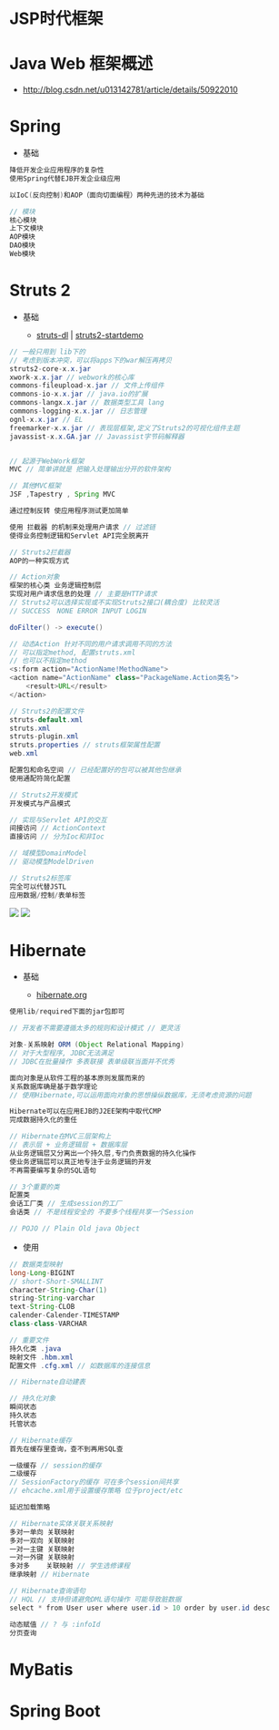 # JSP时代框架

# Java Web 框架概述

- <http://blog.csdn.net/u013142781/article/details/50922010>

# Spring

- 基础

```java
降低开发企业应用程序的复杂性
使用Spring代替EJB开发企业级应用

以IoC(反向控制)和AOP（面向切面编程）两种先进的技术为基础

// 模块
核心模块
上下文模块
AOP模块
DAO模块
Web模块
```

# Struts 2

- 基础

  - [struts-dl](http://struts.apache.org/download.cgi#struts25101) | [struts2-startdemo](http://blog.csdn.net/wwwgeyang777/article/details/19078545)

```java
// 一般只用到 lib下的
// 考虑到版本冲突，可以将apps下的war解压再拷贝
struts2-core-x.x.jar
xwork-x.x.jar // webwork的核心库
commons-fileupload-x.jar // 文件上传组件
commons-io-x.x.jar // java.io的扩展
commons-langx.x.jar // 数据类型工具 lang
commons-logging-x.x.jar // 日志管理
ognl-x.x.jar // EL
freemarker-x.x.jar // 表现层框架,定义了Struts2的可视化组件主题
javassist-x.x.GA.jar // Javassist字节码解释器


// 起源于WebWork框架
MVC // 简单讲就是 把输入处理输出分开的软件架构

// 其他MVC框架
JSF ,Tapestry , Spring MVC

通过控制反转 使应用程序测试更加简单

使用 拦截器 的机制来处理用户请求 // 过滤链
使得业务控制逻辑和Servlet API完全脱离开

// Struts2拦截器
AOP的一种实现方式

// Action对象
框架的核心类 业务逻辑控制层
实现对用户请求信息的处理 // 主要是HTTP请求
// Struts2可以选择实现或不实现Struts2接口(耦合度) 比较灵活
// SUCCESS　NONE ERROR INPUT LOGIN

doFilter() -> execute()

// 动态Action 针对不同的用户请求调用不同的方法
// 可以指定method, 配置struts.xml
// 也可以不指定method
<s:form action="ActionName!MethodName">
<action name="ActionName" class="PackageName.Action类名">
    <result>URL</result>
</action>

// Struts2的配置文件
struts-default.xml
struts.xml
struts-plugin.xml
struts.properties // struts框架属性配置
web.xml

配置包和命名空间 // 已经配置好的包可以被其他包继承
使用通配符简化配置

// Struts2开发模式
开发模式与产品模式

// 实现与Servlet API的交互
间接访问 // ActionContext
直接访问 // 分为Ioc和非Ioc

// 域模型DomainModel
// 驱动模型ModelDriven

// Struts2标签库
完全可以代替JSTL
应用数据/控制/表单标签
```

![](/assets/structs-structure3453.png) ![](/assets/struts2-lib23784.png)

# Hibernate

- 基础

  - [hibernate.org](http://hibernate.org/orm/)

```java
使用lib/required下面的jar包即可

// 开发者不需要遵循太多的规则和设计模式 // 更灵活

对象-关系映射 ORM (Object Relational Mapping)
// 对于大型程序, JDBC无法满足
// JDBC在批量操作 多表联接 表单级联当面并不优秀

面向对象是从软件工程的基本原则发展而来的
关系数据库确是基于数学理论
// 使用Hibernate,可以运用面向对象的思想操纵数据库，无须考虑资源的问题

Hibernate可以在应用EJB的J2EE架构中取代CMP
完成数据持久化的重任

// Hibernate在MVC三层架构上
// 表示层 + 业务逻辑层 + 数据库层
从业务逻辑层又分离出一个持久层,专门负责数据的持久化操作
使业务逻辑层可以真正地专注于业务逻辑的开发
不再需要编写复杂的SQL语句

// 3个重要的类
配置类
会话工厂类 // 生成session的工厂
会话类 // 不是线程安全的 不要多个线程共享一个Session

// POJO // Plain Old java Object
```

- 使用

```java
// 数据类型映射
long-Long-BIGINT
// short-Short-SMALLINT
character-String-Char(1)
string-String-varchar
text-String-CLOB
calender-Calender-TIMESTAMP
class-class-VARCHAR

// 重要文件
持久化类 .java
映射文件 .hbm.xml
配置文件 .cfg.xml // 如数据库的连接信息

// Hibernate自动建表

// 持久化对象
瞬间状态
持久状态
托管状态

// Hibernate缓存
首先在缓存里查询，查不到再用SQL查

一级缓存 // session的缓存
二级缓存
// SessionFactory的缓存 可在多个session间共享
// ehcache.xml用于设置缓存策略 位于project/etc

延迟加载策略

// Hibernate实体关联关系映射
多对一单向 关联映射
多对一双向 关联映射
一对一主键 关联映射  
一对一外键 关联映射
多对多    关联映射 // 学生选修课程
继承映射 // Hibernate

// Hibernate查询语句
// HQL // 支持但请避免DML语句操作 可能导致脏数据
select * from User user where user.id > 10 order by user.id desc

动态赋值 // ? 与 :infoId
分页查询
```

# MyBatis

# Spring Boot
